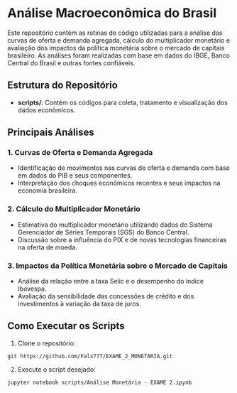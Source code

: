# Análise Macroeconômica do Brasil

Este repositório contém as rotinas de código utilizadas para a análise das curvas de oferta e demanda agregada, cálculo do multiplicador monetário e avaliação dos impactos da política monetária sobre o mercado de capitais brasileiro. As análises foram realizadas com base em dados do IBGE, Banco Central do Brasil e outras fontes confiáveis.

## Estrutura do Repositório

- **scripts/**: Contém os códigos para coleta, tratamento e visualização dos dados econômicos.

## Principais Análises

### 1. Curvas de Oferta e Demanda Agregada
- Identificação de movimentos nas curvas de oferta e demanda com base em dados do PIB e seus componentes.
- Interpretação dos choques econômicos recentes e seus impactos na economia brasileira.

### 2. Cálculo do Multiplicador Monetário
- Estimativa do multiplicador monetário utilizando dados do Sistema Gerenciador de Séries Temporais (SGS) do Banco Central.
- Discussão sobre a influência do PIX e de novas tecnologias financeiras na oferta de moeda.

### 3. Impactos da Política Monetária sobre o Mercado de Capitais
- Análise da relação entre a taxa Selic e o desempenho do índice Ibovespa.
- Avaliação da sensibilidade das concessões de crédito e dos investimentos à variação da taxa de juros.

## Como Executar os Scripts

1. Clone o repositório:
```
git https://github.com/Falx777/EXAME_2_MONETARIA.git
```
2. Execute o script desejado:
```
jupyter notebook scripts/Análise Monetária - EXAME 2.ipynb
```


